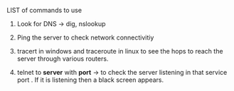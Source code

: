 LIST of commands to use 
1. Look for DNS
		-> dig, nslookup
		
2. Ping the server to check network connectivitiy
3. tracert in windows and traceroute in linux to see the hops to reach the server through various routers.
4. telnet to **server** with **port**
	-> to check the server listening in that service port . If it is listening then a black screen appears.


